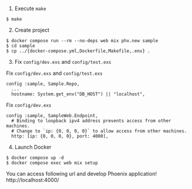 1. Execute `make`

```
$ make
```

2. Create project

```
$ docker compose run --rm --no-deps web mix phx.new sample
$ cd sample
$ cp ../{docker-compose.yml,Dockerfile,Makefile,.env} .
```

3. Fix `config/dev.exs` and `config/test.exs`

Fix `config/dev.exs` and `config/test.exs`

```
config :sample, Sample.Repo,
  ...
  hostname: System.get_env("DB_HOST") || "localhost",
```

Fix `config/dev.exs`

```
config :sample, SampleWeb.Endpoint,
  # Binding to loopback ipv4 address prevents access from other machines.
  # Change to `ip: {0, 0, 0, 0}` to allow access from other machines.
  http: [ip: {0, 0, 0, 0}, port: 4000],
```

4. Launch Docker

```
$ docker compose up -d
$ docker compose exec web mix setup
```

You can access following url and develop Phoenix application!
http://localhost:4000/

